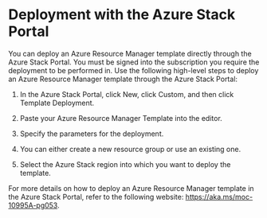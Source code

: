 # Deployment with the Azure Stack Portal

You can deploy an Azure Resource Manager template directly through the Azure Stack Portal. You must be signed into the subscription you require the deployment to be performed in. Use the following high-level steps to deploy an Azure Resource Manager template through the Azure Stack Portal:

1. In the Azure Stack Portal, click New, click Custom, and then click Template Deployment.

2. Paste your Azure Resource Manager Template into the editor.

3. Specify the parameters for the deployment.

4. You can either create a new resource group or use an existing one.

5. Select the Azure Stack region into which you want to deploy the template.

For more details on how to deploy an Azure Resource Manager template in the Azure Stack Portal, refer to the following website: <https://aka.ms/moc-10995A-pg053>.